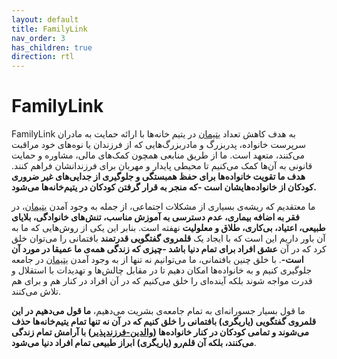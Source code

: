 ```yaml
---
layout: default
title: FamilyLink
nav_order: 3
has_children: true
direction: rtl
---
```


# FamilyLink
FamilyLink به هدف کاهش تعداد [یتیمان](../conversational-domain/orphan) در یتیم خانه‌ها با ارائه حمایت به مادران سرپرست خانواده، پدربزرگ و مادربزرگ‌هایی که از فرزندان یا نوه‌های خود مراقبت می‌کنند، متعهد است. ما از طریق منابعی همچون کمک‌های مالی، مشاوره و حمایت قانونی به آن‌ها کمک می‌کنیم تا محیطی پایدار و مهربان برای فرزندانشان فراهم کنند. **هدف ما تقویت خانواده‌ها برای حفظ همبستگی و جلوگیری از جدایی‌های غیر ضروری کودکان از خانواده‌هایشان است -که منجر به قرار گرفتن کودکان در یتیم‌خانه‌ها می‌شود.**

ما معتقدیم که ریشه‌ی بسیاری از مشکلات اجتماعی، از جمله به وجود آمدن [یتیمان](../conversational-domain/orphan)، در **فقر به اضافه بیماری، عدم دسترسی به آموزش مناسب، تنش‌های خانوادگی، بلایای طبیعی، اعتیاد، بی‌کاری، طلاق و معلولیت** نهفته است. بنابر این یکی از روش‌هایی که ما به آن باور داریم این است که با ایجاد یک **قلمروی گفتگویی قدرتمند** بافتمانی را می‌توان خلق کرد که در آن **عشق افراد برای تمام دنیا باشد -چیزی که زندگی همه‌ی ما عمیقا در مورد آن است-**. با خلق چنین بافتمانی، ما می‌توانیم نه تنها از به وجود آمدن [یتیمان](../conversational-domain/orphan) در جامعه جلوگیری کنیم و به خانواده‌ها امکان دهیم تا در مقابل چالش‌ها و تهدیدات با استقلال و قدرت مواجه شوند بلکه آینده‌ای را خلق می‌کنیم که در آن افراد در کنار هم و برای هم تلاش می‌کنند.

ما قول بسیار جسورانه‌ای به تمام جامعه‌ی بشریت می‌دهیم، **ما قول می‌دهیم در این قلمروی گفتگویی (یاریگری) بافتمانی را خلق کنیم که در آن نه تنها تمام یتیم‌خانه‌ها حذف می‌شوند و تمامی کودکان در کنار خانواده‌ها ([والدین-فرزندپذیر](../conversational-domain/foster-parents)) با آرامش تمام زندگی می‌کنند، بلکه آن قلم‌رو (یاریگری) ابراز طبیعی تمام افراد دنیا می‌شود**.
